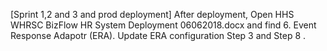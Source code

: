 [Sprint 1,2 and 3 and prod deployment]
After deployment,  Open HHS WHRSC BizFlow HR System Deployment 06062018.docx and find 6. Event Response Adapotr (ERA).
Update ERA configuration Step 3 and Step 8 .


